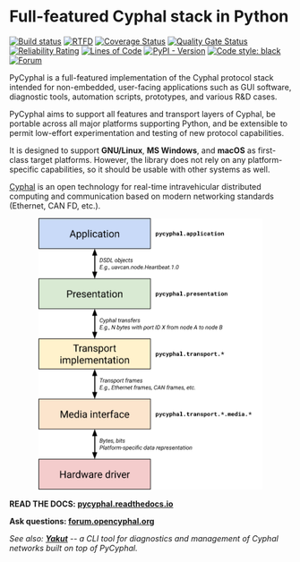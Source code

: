 Full-featured Cyphal stack in Python
====================================

[![Build status](https://ci.appveyor.com/api/projects/status/2vv83afj3dxqibi5/branch/master?svg=true)](https://ci.appveyor.com/project/Zubax/pycyphal/branch/master) [![RTFD](https://readthedocs.org/projects/pycyphal/badge/)](https://pycyphal.readthedocs.io/) [![Coverage Status](https://coveralls.io/repos/github/OpenCyphal/pycyphal/badge.svg)](https://coveralls.io/github/OpenCyphal/pycyphal) [![Quality Gate Status](https://sonarcloud.io/api/project_badges/measure?project=PyCyphal&metric=alert_status)](https://sonarcloud.io/dashboard?id=PyCyphal) [![Reliability Rating](https://sonarcloud.io/api/project_badges/measure?project=PyCyphal&metric=reliability_rating)](https://sonarcloud.io/dashboard?id=PyCyphal) [![Lines of Code](https://sonarcloud.io/api/project_badges/measure?project=PyCyphal&metric=ncloc)](https://sonarcloud.io/dashboard?id=PyCyphal) [![PyPI - Version](https://img.shields.io/pypi/v/pycyphal.svg)](https://pypi.org/project/pycyphal/) [![Code style: black](https://img.shields.io/badge/code%20style-black-000000.svg)](https://github.com/psf/black) [![Forum](https://img.shields.io/discourse/https/forum.opencyphal.org/users.svg)](https://forum.opencyphal.org)

PyCyphal is a full-featured implementation of the Cyphal protocol stack intended for non-embedded, user-facing applications such as GUI software, diagnostic tools, automation scripts, prototypes, and various R&D cases.

PyCyphal aims to support all features and transport layers of Cyphal, be portable across all major platforms supporting Python, and be extensible to permit low-effort experimentation and testing of new protocol capabilities.

It is designed to support **GNU/Linux**, **MS Windows**, and **macOS** as first-class target platforms. However, the library does not rely on any platform-specific capabilities, so it should be usable with other systems as well.

[Cyphal](https://opencyphal.org) is an open technology for real-time intravehicular distributed computing and communication based on modern networking standards (Ethernet, CAN FD, etc.).

<p align="center">
  <a href="https://pycyphal.readthedocs.io/"><img src="docs/figures/arch-non-redundant.svg" width="400px"></a>
</p>

**READ THE DOCS: [pycyphal.readthedocs.io](https://pycyphal.readthedocs.io/)**

**Ask questions: [forum.opencyphal.org](https://forum.opencyphal.org/)**

*See also: [**Yakut**](https://github.com/OpenCyphal/yakut) -- a CLI tool for diagnostics and management of Cyphal networks built on top of PyCyphal.*
